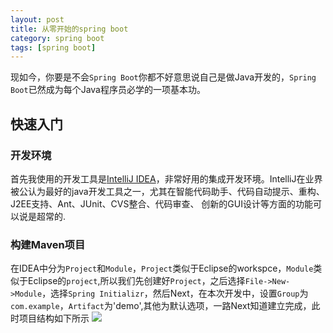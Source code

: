 ```yaml
---
layout: post
title: 从零开始的spring boot
category: spring boot
tags: [spring boot]
---
```


现如今，你要是不会`Spring Boot`你都不好意思说自己是做Java开发的，`Spring Boot`已然成为每个Java程序员必学的一项基本功。

## 快速入门
### 开发环境
首先我使用的开发工具是[IntelliJ IDEA](http://www.jetbrains.com/idea/download/#section=windows)，非常好用的集成开发环境。IntelliJ在业界被公认为最好的java开发工具之一，尤其在智能代码助手、代码自动提示、重构、J2EE支持、Ant、JUnit、CVS整合、代码审查、 创新的GUI设计等方面的功能可以说是超常的.

### 构建Maven项目
在IDEA中分为`Project`和`Module`，`Project`类似于Eclipse的workspce，`Module`类似于Eclipse的`project`,所以我们先创建好`Project`，之后选择`File->New->Module`，选择`Spring Initializr`，然后Next，在本次开发中，设置`Group`为`com.example`，`Artifact`为'demo',其他为默认选项，一路Next知道建立完成，此时项目结构如下所示
![](https://raw.githubusercontent.com/MGXT/repository/master/spring/92SES887TFXI5.png)
